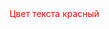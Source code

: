 <!DOCTYPE html>
<html>
  <body bottommargin=50 leftmargin=50 rightmargin=20 topmargin=20 >
     <font color=red bgcolor=yellow>Цвет текста красный</font>
</body>
</html>
